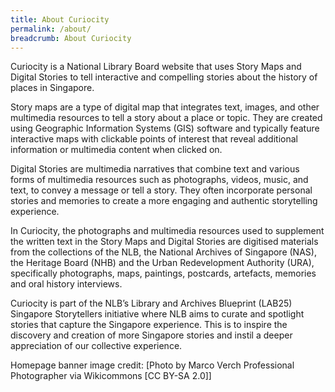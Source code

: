 ```yaml
---
title: About Curiocity
permalink: /about/
breadcrumb: About Curiocity
---
```

Curiocity is a National Library Board website that uses Story Maps and Digital Stories to tell interactive and compelling stories about the history of places in Singapore.

Story maps are a type of digital map that integrates text, images, and other multimedia resources to tell a story about a place or topic. They are created using Geographic Information Systems (GIS) software and typically feature interactive maps with clickable points of interest that reveal additional information or multimedia content when clicked on.

Digital Stories are multimedia narratives that combine text and various forms of multimedia resources such as photographs, videos, music, and text, to convey a message or tell a story. They often incorporate personal stories and memories to create a more engaging and authentic storytelling experience.

In Curiocity, the photographs and multimedia resources used to supplement the written text in the Story Maps and Digital Stories are digitised materials from the collections of the NLB, the National Archives of Singapore (NAS), the Heritage Board (NHB) and the Urban Redevelopment Authority (URA), specifically photographs, maps, paintings, postcards, artefacts, memories and oral history interviews.

Curiocity is part of the NLB’s Library and Archives Blueprint (LAB25) Singapore Storytellers initiative where NLB aims to curate and spotlight stories that capture the Singapore experience. This is to inspire the discovery and creation of more Singapore stories and instil a deeper appreciation of our collective experience.

Homepage banner image credit: [Photo by Marco Verch Professional Photographer via Wikicommons [CC BY-SA 2.0]]